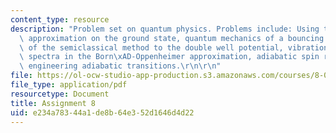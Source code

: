 ```yaml
---
content_type: resource
description: "Problem set on quantum physics. Problems include: Using the semiclassical\
  \ approximation on the ground state, quantum mechanics of a bouncing ball, application\
  \ of the semiclassical method to the double well potential, vibrational and rotational\
  \ spectra in the Born\xAD-Oppenheimer approximation, adiabatic spin rotation, and\
  \ engineering adiabatic transitions.\r\n\r\n"
file: https://ol-ocw-studio-app-production.s3.amazonaws.com/courses/8-06-quantum-physics-iii-spring-2005/e234a78344a1de8b64e352d1646d4d22_ps8.pdf
file_type: application/pdf
resourcetype: Document
title: Assignment 8
uid: e234a783-44a1-de8b-64e3-52d1646d4d22
---
```

